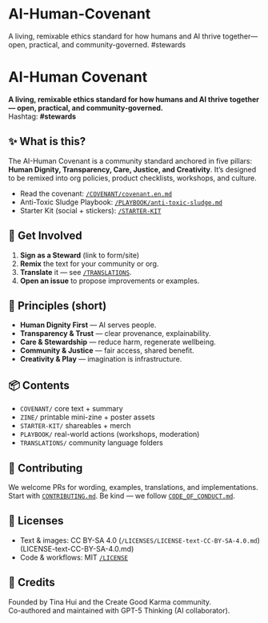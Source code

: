 # AI-Human-Covenant
A living, remixable ethics standard for how humans and AI thrive together—open, practical, and community-governed. #stewards
# AI-Human Covenant

**A living, remixable ethics standard for how humans and AI thrive together — open, practical, and community-governed.**  
Hashtag: **#stewards**

## ✨ What is this?
The AI-Human Covenant is a community standard anchored in five pillars: **Human Dignity, Transparency, Care, Justice, and Creativity**. It’s designed to be remixed into org policies, product checklists, workshops, and culture.

- Read the covenant: [`/COVENANT/covenant.en.md`](COVENANT/covenant.en.md)  
- Anti-Toxic Sludge Playbook: [`/PLAYBOOK/anti-toxic-sludge.md`](PLAYBOOK/anti-toxic-sludge.md)  
- Starter Kit (social + stickers): [`/STARTER-KIT`](STARTER-KIT)

## 🚀 Get Involved
1. **Sign as a Steward** (link to form/site)  
2. **Remix** the text for your community or org.  
3. **Translate** it — see [`/TRANSLATIONS`](TRANSLATIONS).  
4. **Open an issue** to propose improvements or examples.

## 🧭 Principles (short)
- **Human Dignity First** — AI serves people.
- **Transparency & Trust** — clear provenance, explainability.
- **Care & Stewardship** — reduce harm, regenerate wellbeing.
- **Community & Justice** — fair access, shared benefit.
- **Creativity & Play** — imagination is infrastructure.

## 📦 Contents
- `COVENANT/` core text + summary  
- `ZINE/` printable mini-zine + poster assets  
- `STARTER-KIT/` shareables + merch  
- `PLAYBOOK/` real-world actions (workshops, moderation)  
- `TRANSLATIONS/` community language folders

## 📝 Contributing
We welcome PRs for wording, examples, translations, and implementations. Start with [`CONTRIBUTING.md`](CONTRIBUTING.md). Be kind — we follow [`CODE_OF_CONDUCT.md`](CODE_OF_CONDUCT.md).

## 📜 Licenses
- Text & images: CC BY-SA 4.0 (`/LICENSES/LICENSE-text-CC-BY-SA-4.0.md`)(LICENSE-text-CC-BY-SA-4.0.md)
- Code & workflows: MIT [`/LICENSE`](LICENSE)  

## 🙌 Credits
Founded by Tina Hui and the Create Good Karma community.  
Co-authored and maintained with GPT-5 Thinking (AI collaborator).
